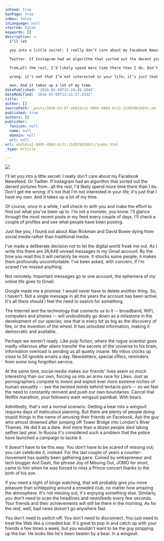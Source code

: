```yaml
---
inFeed: true
hasPage: true
inNav: false
inLanguage: null
starred: false
keywords: []
description: >-
  I’ll let

  you into a little secret: I really don’t care about my Facebook Newsfeed. Or

  Twitter. If Instagram had an algorithm that sorted out the decent pictures

  from…all the rest, I’d likely spend more time there than I do. Don’t get me

  wrong: it’s not that I’m not interested in your life; it’s just that I have my

  own. And it takes up a lot of my time.
datePublished: '2016-03-09T12:24:45.204Z'
dateModified: '2016-03-09T12:21:57.433Z'
title: ''
author: []
sourcePath: _posts/2016-03-07-ebd1dca1-9095-488d-bc31-21d93963bbfc.md
published: true
authors: []
publisher:
  favicon: null
  name: null
  domain: null
  url: null
url: ebd1dca1-9095-488d-bc31-21d93963bbfc/index.html
_type: Article

---
```

![](https://the-grid-user-content.s3-us-west-2.amazonaws.com/d9b0fef7-16a7-450d-a1f3-ae971f00a9bd.jpg)

I'll let
you into a little secret: I really don't care about my Facebook Newsfeed. Or
Twitter. If Instagram had an algorithm that sorted out the decent pictures
from...all the rest, I'd likely spend more time there than I do. Don't get me
wrong: it's not that I'm not interested in your life; it's just that I have my
own. And it takes up a lot of my time.

Of course, once
in a while, I will check-in with you and make the effort to find out what
you've been up to. I'm not a monster, you know. I'll glance through the most
recent posts in my feed every couple of days. I'll check a couple of profiles
and see what people have been posting. 

Just
like you, I found out about Alan Rickman and David Bowie dying from social
media rather than traditional media.

I've made a
deliberate decision not to let the digital world freak me out. As I write this
there are 26,649 unread messages in my Gmail account. By the time you read this
it will certainly be more. It shocks some people, it makes them profoundly
uncomfortable. I've been asked, with concern, if I'm scared I've missed
anything.

Not remotely.
Important messages go to one account, the ephemera of my online life goes to
Gmail.

Google made me a promise: I would
never have to delete another thing. So, I haven't. Not a single message in all
the years the account has been active. It's all there should I feel the need to
search for something. 

The
Internet and the technology that connects us to it -- broadband, WiFi, computers
and phones -- will undoubtedly go down as a milestone in the development of our
species; one that is every bit as big as the discovery of fire, or the
invention of the wheel. It has unlocked information, making it democratic and
available.

Perhaps we
weren't ready. Like pulp fiction, where the rogue scientist goes madly
villainous after aliens transfer the secrets of the universe to his brain,
information overload is sending us all quietly insane. My Inbox clocks up close
to 50 ignoble emails a day. Newsletters, special offers, reminders from some
long forgotten service.

At the same
time, social media makes our friends' lives seem so much interesting than our
own, forcing us into an arms race for Likes. Just as pornographers compete to
invent and exploit ever more extreme niches of human sexuality -- see the
twisted minds behind tentacle porn -- so we feel the need to constantly reinvent
and push our own boundaries. Cancel that Netflix marathon, your followers want wingsuit
paintball. With bears.

Admittedly,
that's not a normal scenario. Getting a bear into a wingsuit requires days of
meticulous planning. But there are plenty of people doing stupid things in the
name of amusing their friends on Facebook. Ask the guy who almost drowned after
jumping off Tower Bridge into London's River Thames. He did it as a dare. And more
than a dozen people died taking selfies last year. In Russia it's considered
such a problem that the police have launched a campaign to tackle it. 

It doesn't
have to be this way. You don't have to be scared of missing out; you can
celebrate it, instead. For the last couple of years a counter-movement has
quietly been gathering pace. Coined by entrepreneur and tech blogger Anil Dash,
the phrase Joy of Missing Out, JOMO for short, came to him when he was forced
to miss a Prince concert thanks to the birth of his son.

If you need
a night of binge watching, that will probably give you more pleasure than
schlepping around a crowded club, no matter how amazing the atmosphere. It's
not missing out, it's enjoying something else. Similarly, you don't need to
scan the headlines and newsfeeds every few seconds. Your friends and their achievements
will still be there in the morning. As for the rest, well, bad news doesn't go
anywhere fast.

You don't
need to switch off. You don't need to disconnect. You just need to treat the Web
like a crowded bar. It's great to pop in and catch up with your friends a few
times a week, but you wouldn't want to be the guy propping up the bar. He looks
like he's been beaten by a bear. In a wingsuit.